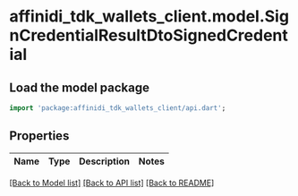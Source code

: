 # affinidi_tdk_wallets_client.model.SignCredentialResultDtoSignedCredential

## Load the model package

```dart
import 'package:affinidi_tdk_wallets_client/api.dart';
```

## Properties

| Name | Type | Description | Notes |
| ---- | ---- | ----------- | ----- |

[[Back to Model list]](../README.md#documentation-for-models) [[Back to API list]](../README.md#documentation-for-api-endpoints) [[Back to README]](../README.md)

